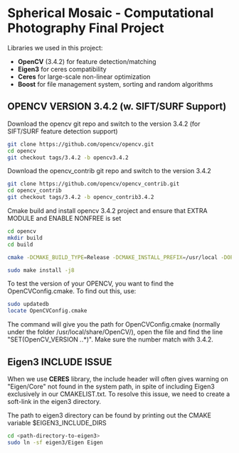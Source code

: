 # Spherical Mosaic - Computational Photography Final Project
Libraries we used in this project:
- **OpenCV** (3.4.2) for feature detection/matching
- **Eigen3** for ceres compatibility
- **Ceres** for large-scale non-linear optimization
- **Boost** for file management system, sorting and random algorithms


## OPENCV VERSION 3.4.2 (w. SIFT/SURF Support)
Download the opencv git repo and switch to the version 3.4.2 (for SIFT/SURF feature detection support)

```bash
git clone https://github.com/opencv/opencv.git
cd opencv
git checkout tags/3.4.2 -b opencv3.4.2
```

Download the opencv_contrib git repo and switch to the version 3.4.2
```bash
git clone https://github.com/opencv/opencv_contrib.git
cd opencv_contrib
git checkout tags/3.4.2 -b opencv_contrib3.4.2
```

Cmake build and install opencv 3.4.2 project and ensure that EXTRA MODULE and ENABLE NONFREE is set

```bash
cd opencv
mkdir build
cd build

cmake -DCMAKE_BUILD_TYPE=Release -DCMAKE_INSTALL_PREFIX=/usr/local -DOPENCV_EXTRA_MODULES_PATH=<path_to_directory>/opencv_contrib/modules -DOPENCV_ENABLE_NONFREE=True -DBUILD_opencv_rgbd=OFF ..

sudo make install -j8
```

To test the version of your OPENCV, you want to find the OpenCVConfig.cmake. To find out this, use:
```bash
sudo updatedb
locate OpenCVConfig.cmake
```
The command will give you the path for OpenCVConfig.cmake (normally under the folder /usr/local/share/OpenCV/), open the file and find the line "SET(OpenCV_VERSION *.*.*)". Make sure the number match with 3.4.2.

## Eigen3 INCLUDE ISSUE

When we use **CERES** library, the include header will often gives warning on "Eigen/Core" not found in the system path, in spite of including Eigen3 exclusively in our CMAKELIST.txt. To resolve this issue, we need to create a soft-link in the eigen3 directory.

The path to eigen3 directory can be found by printing out the CMAKE variable $EIGEN3_INCLUDE_DIRS

```bash
cd <path-directory-to-eigen3>
sudo ln -sf eigen3/Eigen Eigen
```